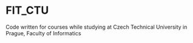 # FIT_CTU
Code written for courses while studying at Czech Technical University in Prague, Faculty of Informatics
